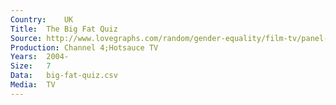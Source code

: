 ```yaml
---
Country:	UK
Title:	The Big Fat Quiz
Source:	http://www.lovegraphs.com/random/gender-equality/film-tv/panel-shows.html
Production:	Channel 4;Hotsauce TV
Years:	2004-
Size:	7
Data:	big-fat-quiz.csv
Media:	TV
---
```

